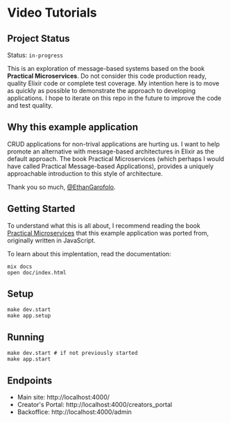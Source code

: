 # Video Tutorials

## Project Status

Status: `in-progress`

This is an exploration of message-based systems based on the book **Practical Microservices**.
Do not consider this code production ready, quality Elixir code or complete test coverage. My
intention here is to move as quickly as possible to demonstrate the approach to developing
applications. I hope to iterate on this repo in the future to improve the code and test quality.

## Why this example application

CRUD applications for non-trival applications are hurting us. I want to help promote an alternative
with message-based architectures in Elixir as the default approach. The book
Practical Microservices (which perhaps I would have called Practical Message-based Applications),
provides a uniquely approachable introduction to this style of architecture.

Thank you so much, [@EthanGarofolo](https://twitter.com/EthanGarofolo).

## Getting Started

To understand what this is all about, I recommend reading the book [Practical Microservices](https://pragprog.com/titles/egmicro/practical-microservices/)
that this example application was ported from, originally written in JavaScript.

To learn about this implentation, read the documentation:

    mix docs
    open doc/index.html

## Setup

    make dev.start
    make app.setup

## Running

    make dev.start # if not previously started
    make app.start

## Endpoints

* Main site: http://localhost:4000/
* Creator's Portal: http://localhost:4000/creators_portal
* Backoffice: http://localhost:4000/admin

